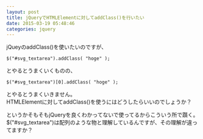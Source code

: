 ```yaml
---
layout: post
title: jQueryでHTMLElementに対してaddClass()を行いたい
date: 2015-03-19 05:48:46
categories: jquery
---
```

<p>jQueyのaddClass()を使いたいのですが、</p>

<pre><code>$("#svg_textarea").addClass( "hoge" );
</code></pre>

<p>とやるとうまくいくものの、</p>

<pre><code>$("#svg_textarea")[0].addClass( "hoge" );
</code></pre>

<p>とやるとうまくいきません。<br>
HTMLElementに対してaddClass()を使うにはどうしたらいいのでしょうか？</p>

<p>というかそもそもjQueryを良くわかってないで使ってるからこういう所で躓く。<br>
$("#svg_textarea")は配列のような物と理解しているんですが、その理解が違ってますか？</p>
